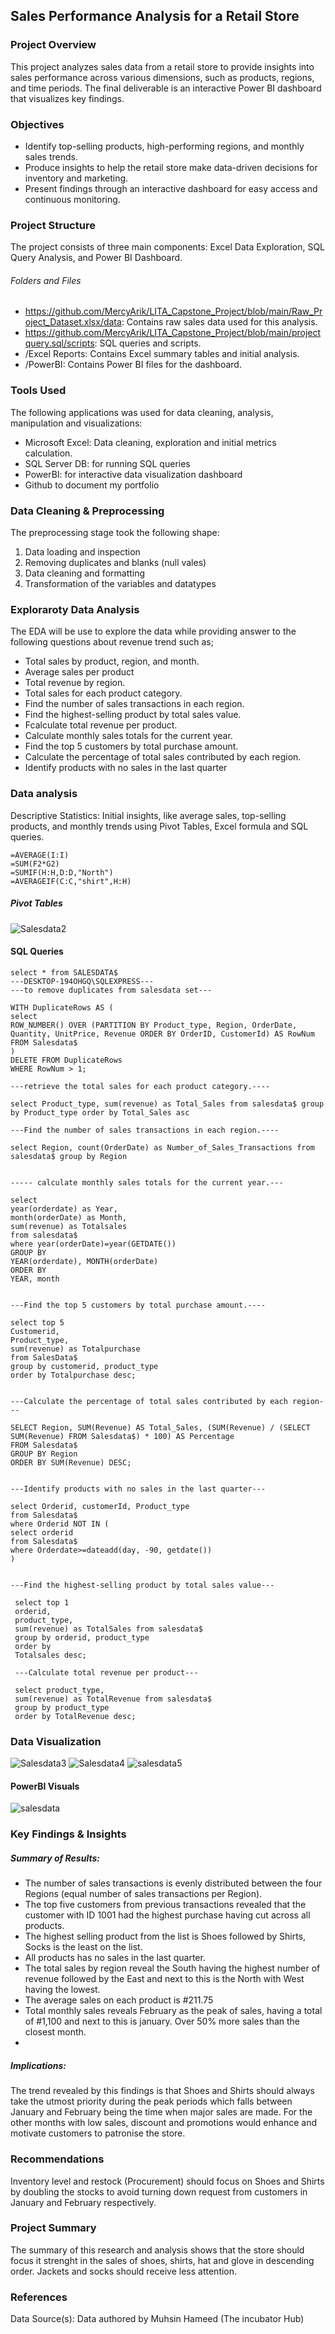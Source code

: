 ## Sales Performance Analysis for a Retail Store
### Project Overview
This project analyzes sales data from a retail store to provide insights into sales performance across various dimensions, such as products, regions, and time periods. The final deliverable is an interactive Power BI dashboard that visualizes key findings.
### Objectives
- Identify top-selling products, high-performing regions, and monthly sales trends.
- Produce insights to help the retail store make data-driven decisions for inventory and marketing.
- Present findings through an interactive dashboard for easy access and continuous monitoring.
### Project Structure
The project consists of three main components: Excel Data Exploration, SQL Query Analysis, and Power BI Dashboard.
###### Folders and Files
- https://github.com/MercyArik/LITA_Capstone_Project/blob/main/Raw_Project_Dataset.xlsx/data: Contains raw sales data used for this analysis.
- https://github.com/MercyArik/LITA_Capstone_Project/blob/main/projectquery.sql/scripts: SQL queries and scripts.
- /Excel Reports: Contains Excel summary tables and initial analysis.
- /PowerBI: Contains Power BI files for the dashboard.
### Tools Used
The following applications was used for data cleaning, analysis, manipulation and visualizations:
- Microsoft Excel: Data cleaning, exploration and initial metrics calculation.
- SQL Server DB: for running SQL queries
- PowerBI: for interactive data visualization dashboard
- Github to document my portfolio

### Data Cleaning & Preprocessing
The preprocessing stage took the following shape:
1. Data loading and inspection
2. Removing duplicates and blanks (null vales)
3. Data cleaning and formatting
4. Transformation of the variables and datatypes
### Exploraroty Data Analysis 
The EDA will be use to explore the data while providing answer to the following questions about revenue trend such as;
- Total sales by product, region, and month.
- Average sales per product 
- Total revenue by region.
- Total sales for each product category.
- Find the number of sales transactions in each region.
- Find the highest-selling product by total sales value.
- Fcalculate total revenue per product.
- Calculate monthly sales totals for the current year.
- Find the top 5 customers by total purchase amount.
- Calculate the percentage of total sales contributed by each region.
- Identify products with no sales in the last quarter
### Data analysis
Descriptive Statistics: Initial insights, like average sales, top-selling products, and monthly trends using
Pivot Tables, Excel formula and SQL queries.
```Excel
=AVERAGE(I:I)
=SUM(F2*G2)
=SUMIF(H:H,D:D,"North")
=AVERAGEIF(C:C,"shirt",H:H)
```
##### Pivot Tables
![Salesdata2](https://github.com/user-attachments/assets/805c9e84-dc78-43de-b90a-123774b249c9)
#### SQL Queries
```
select * from SALESDATA$
---DESKTOP-194OHGQ\SQLEXPRESS---
---to remove duplicates from salesdata set---

WITH DuplicateRows AS (
select
ROW_NUMBER() OVER (PARTITION BY Product_type, Region, OrderDate, Quantity, UnitPrice, Revenue ORDER BY OrderID, CustomerId) AS RowNum
FROM Salesdata$
)
DELETE FROM DuplicateRows
WHERE RowNum > 1;

---retrieve the total sales for each product category.----

select Product_type, sum(revenue) as Total_Sales from salesdata$ group by Product_type order by Total_Sales asc

---Find the number of sales transactions in each region.----

select Region, count(OrderDate) as Number_of_Sales_Transactions from salesdata$ group by Region


----- calculate monthly sales totals for the current year.---

select 
year(orderdate) as Year,
month(orderDate) as Month,
sum(revenue) as Totalsales
from salesdata$
where year(orderDate)=year(GETDATE())
GROUP BY 
YEAR(orderdate), MONTH(orderDate)
ORDER BY
YEAR, month


---Find the top 5 customers by total purchase amount.----

select top 5
Customerid,
Product_type,
sum(revenue) as Totalpurchase
from SalesData$
group by customerid, product_type
order by Totalpurchase desc;


---Calculate the percentage of total sales contributed by each region---

SELECT Region, SUM(Revenue) AS Total_Sales, (SUM(Revenue) / (SELECT SUM(Revenue) FROM Salesdata$) * 100) AS Percentage
FROM Salesdata$
GROUP BY Region
ORDER BY SUM(Revenue) DESC;


---Identify products with no sales in the last quarter---

select Orderid, customerId, Product_type
from Salesdata$
where Orderid NOT IN (
select orderid
from Salesdata$
where Orderdate>=dateadd(day, -90, getdate())
)


---Find the highest-selling product by total sales value---

 select top 1
 orderid,
 product_type,
 sum(revenue) as TotalSales from salesdata$
 group by orderid, product_type
 order by
 Totalsales desc;

 ---Calculate total revenue per product---

 select product_type,
 sum(revenue) as TotalRevenue from salesdata$
 group by product_type
 order by TotalRevenue desc;
```
### Data Visualization
![Salesdata3](https://github.com/user-attachments/assets/c3d5b47e-e2cf-49cb-8d11-92f9a3c80c20)
![Salesdata4](https://github.com/user-attachments/assets/68229dce-702f-475d-8d3f-c645c69b845a)
![salesdata5](https://github.com/user-attachments/assets/1e13e631-4c23-46dd-87ba-64fb5199d7bc)
#### PowerBI Visuals
![salesdata](https://github.com/user-attachments/assets/1d2874ea-5171-4a99-8438-dbb2ab510897)
### Key Findings & Insights
##### Summary of Results: 
- The number of sales transactions is evenly distributed between the four Regions (equal number of sales transactions per Region).
- The top five customers from previous transactions revealed that the customer with ID 1001 had the highest purchase having cut across all products.
- The highest selling product from the list is Shoes followed by Shirts, Socks is the least on the list.
- All products has no sales in the last quarter.
- The total sales by region reveal the South having the highest number of revenue followed by the East and next to this is the North with West having the lowest.
- The average sales on each product is #211.75
- Total monthly sales reveals February as the peak of sales, having a total of #1,100 and next to this is january. Over 50% more sales than the closest month.
- 
##### Implications: 
The trend revealed by this findings is that Shoes and Shirts should always take the utmost priority during the peak periods which falls between January and February being the time when major sales are made. For the other months with low sales, discount and promotions would enhance and motivate customers to patronise the store.
### Recommendations
Inventory level and restock (Procurement) should focus on Shoes and Shirts by doubling the stocks to avoid turning down request from customers in January and February respectively. 
### Project Summary
The summary of this research and analysis shows that the store should focus it strenght in the sales of shoes, shirts, hat and glove in descending order. Jackets and socks should receive less attention.
### References
Data Source(s): Data authored by Muhsin Hameed (The incubator Hub)











  
